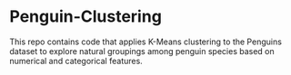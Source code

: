 # Penguin-Clustering
This repo contains code that applies K-Means clustering to the Penguins dataset to explore natural groupings among penguin species based on numerical and categorical features. 
